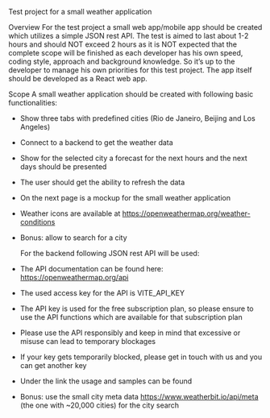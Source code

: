Test project for a small weather application

Overview
For the test project a small web app/mobile app should be created which utilizes a simple JSON rest
API.
The test is aimed to last about 1-2 hours and should NOT exceed 2 hours as it is NOT expected that
the complete scope will be finished as each developer has his own speed, coding style, approach and
background knowledge. So it’s up to the developer to manage his own priorities for this test project.
The app itself should be developed as a React web app.

Scope
A small weather application should be created with following basic functionalities:

- Show three tabs with predefined cities (Rio de Janeiro, Beijing and Los Angeles)
- Connect to a backend to get the weather data
- Show for the selected city a forecast for the next hours and the next days should be
  presented
- The user should get the ability to refresh the data
- On the next page is a mockup for the small weather application
- Weather icons are available at https://openweathermap.org/weather-conditions
- Bonus: allow to search for a city

  For the backend following JSON rest API will be used:

- The API documentation can be found here: https://openweathermap.org/api
- The used access key for the API is VITE_API_KEY
- The API key is used for the free subscription plan, so please ensure to use the API functions
  which are available for that subscription plan
- Please use the API responsibly and keep in mind that excessive or misuse can lead to
  temporary blockages
- If your key gets temporarily blocked, please get in touch with us and you can get another key
- Under the link the usage and samples can be found
- Bonus: use the small city meta data https://www.weatherbit.io/api/meta (the one with
  ~20,000 cities) for the city search
